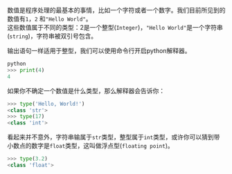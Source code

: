 数值是程序处理的最基本的事情，比如一个字符或者一个数字。我们目前所见到的数值有`1`，`2` 和`"Hello World"`。  
这些数值属于不同的类型：2是一个整型\(`Integer`\)，`"Hello World"`是一个字符串\(`string`\)，字符串被双引号包含。

输出语句一样适用于整型，我们可以使用命令行开启python解释器。

```python
python
>>> print(4)
4
```

如果你不确定一个数值是什么类型，那么解释器会告诉你：

``` python
>>> type('Hello, World!') 
<class 'str'>
>>> type(17)
<class 'int'>
```

看起来并不意外，字符串输属于`str`类型，整型属于`int`类型，或许你可以猜到带小数点的数字是`float`类型，这叫做浮点型(`floating point`)。

``` python
>>> type(3.2) 
<class 'float'>
```

